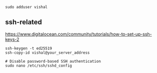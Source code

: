 ```
sudo adduser vishal
```

## ssh-related

https://www.digitalocean.com/community/tutorials/how-to-set-up-ssh-keys-2

```
ssh-keygen -t ed25519
ssh-copy-id vishal@your_server_address

# Disable password-based SSH authentication
sudo nano /etc/ssh/sshd_config

```
